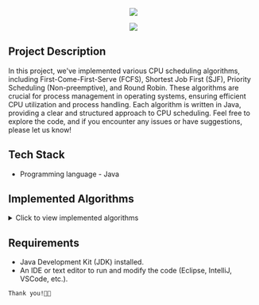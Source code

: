 <!DOCTYPE html>
<html lang="en">
<head>
<meta charset="UTF-8">
<meta name="viewport" content="width=device-width, initial-scale=1.0">
<title>CPU Scheduling Algorithms</title>
</head>
<body>
<div align="center">
  <p>
    <p align="center">
      <img align="center" src="https://readme-typing-svg.herokuapp.com?color=%23${textVal}&lines=+;👨🏻‍💻+CPU+Scheduling+Algorithms+👩🏻‍💻;">
    </p>
    <img src="https://capsule-render.vercel.app/api?type=rect&color=gradient&height=2.5"/>
  </p>
</div>

<h2>Project Description</h2>

<p>In this project, we've implemented various CPU scheduling algorithms, including First-Come-First-Serve (FCFS), Shortest Job First (SJF), Priority Scheduling (Non-preemptive), and Round Robin. These algorithms are crucial for process management in operating systems, ensuring efficient CPU utilization and process handling. Each algorithm is written in Java, providing a clear and structured approach to CPU scheduling. Feel free to explore the code, and if you encounter any issues or have suggestions, please let us know!</p>

<h2>Tech Stack</h2>

<ul>
  <li>Programming language - Java</li>
</ul>

<h2>Implemented Algorithms</h2>

<details>
  <summary>Click to view implemented algorithms</summary>
  
  <ul>
    <li>First-Come-First-Serve (FCFS)
      <ul>
        <li>Processes are executed in the order they arrive in the ready queue.</li>
      </ul>
    </li>
    <li>Shortest Job First (SJF)
      <ul>
        <li>Processes with the shortest burst time are executed first.</li>
      </ul>
    </li>
    <li>Priority Scheduling (Non-preemptive)
      <ul>
        <li>Processes are executed based on their priority. If two processes have the same priority, they are executed based on arrival time.</li>
      </ul>
    </li>
    <li>Round Robin
      <ul>
        <li>Each process is assigned a fixed time in cyclic order, ensuring that all processes get a fair share of CPU time.</li>
      </ul>
    </li>
  </ul>
</details>

<h2>Requirements</h2>

<ul>
  <li>Java Development Kit (JDK) installed.</li>
  <li>An IDE or text editor to run and modify the code (Eclipse, IntelliJ, VSCode, etc.).</li>
</ul>

<p><code>Thank you!🧑‍💻</code></p>

</body>
</html>
